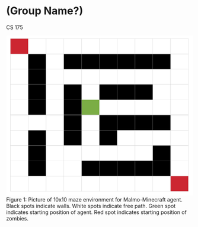 # (Group Name?)
CS 175


![Alt text](https://github.com/becamorin20/Group-16/blob/Zombie-Maze1/Grid%20of%20Maze.png "Optional title")
Figure 1: Picture of 10x10 maze environment for Malmo-Minecraft agent. Black spots indicate walls. White spots indicate free path. Green spot indicates starting position of agent. Red spot indicates starting position of zombies.

